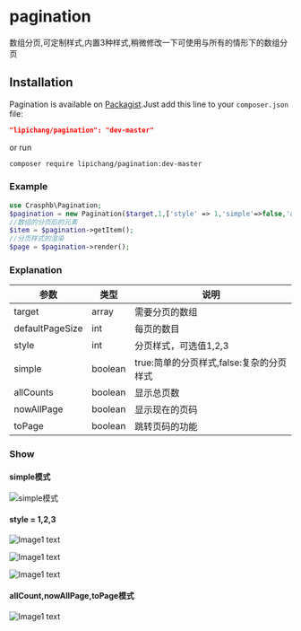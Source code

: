 # pagination
数组分页,可定制样式,内置3种样式,稍微修改一下可使用与所有的情形下的数组分页

## Installation
Pagination is available on [Packagist](https://packagist.org/packages/lipichang/pagination).Just add this line to your `composer.json` file:

```json
"lipichang/pagination": "dev-master"
```

or run

```sh
composer require lipichang/pagination:dev-master
```
### Example

``` php
use Crasphb\Pagination;
$pagination = new Pagination($target,1,['style' => 1,'simple'=>false,'allCounts'=>true,'nowAllPage'=>true,'toPage'=>true]);
//数组的分页后的元素
$item = $pagination->getItem();
//分页样式的渲染
$page = $pagination->render();
```

### Explanation
|  参数 |  类型 |  说明 |
| ------------ | ------------ |------------ |
| target  | array  | 需要分页的数组  |
| defaultPageSize  | int  | 每页的数目  |
|  style | int  | 分页样式，可选值1,2,3  |
|  simple | boolean  |  true:简单的分页样式,false:复杂的分页样式 |
|  allCounts | boolean  |  显示总页数 |
| nowAllPage  | boolean  |  显示现在的页码 |
|  toPage |  boolean | 跳转页码的功能  |

### Show

#### simple模式
![simple模式](https://i.loli.net/2019/05/22/5ce4b455bb5ee79418.png)
#### style = 1,2,3
![Image1 text](https://i.loli.net/2019/05/22/5ce4b4d734bd981604.png)

![Image1 text](https://i.loli.net/2019/05/22/5ce4b4f0bcfd011862.png)

![Image1 text](https://i.loli.net/2019/05/22/5ce4b5023ab7654710.png)
#### allCount,nowAllPage,toPage模式
![Image1 text](https://i.loli.net/2019/05/22/5ce4b51192c2325030.png)